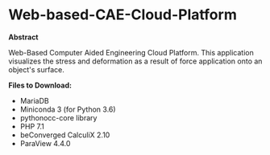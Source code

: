# Web-based-CAE-Cloud-Platform

**Abstract**

Web-Based Computer Aided Engineering Cloud Platform.
This application visualizes the stress and deformation as a result of force application onto an object's surface.

**Files to Download:**
- MariaDB
- Miniconda 3 (for Python 3.6)
- pythonocc-core library
- PHP 7.1
- beConverged CalculiX 2.10
- ParaView 4.4.0
